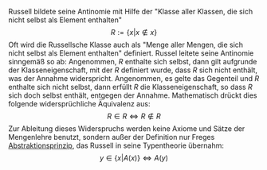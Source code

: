 Russell bildete seine Antinomie mit Hilfe der "Klasse aller Klassen, die sich nicht selbst als Element enthalten"
$$R:=\{x | x \notin x\}$$
Oft wird die Russellsche Klasse auch als "Menge aller Mengen, die sich nicht selbst als Element enthalten" definiert. Russel leitete seine Antinomie sinngemäß so ab: Angenommen, $R$ enthalte sich selbst, dann gilt aufgrunde der Klasseneigenschaft, mit der $R$ definiert wurde, dass $R$ sich nicht enthält, was der Annahme widerspricht. Angenommen, es gelte das Gegenteil und $R$ enthalte sich nicht selbst, dann erfüllt $R$ die Klasseneigenschaft, so dass $R$ sich doch selbst enthält, entgegen der Annahme. Mathematisch drückt dies folgende widersprüchliche Äquivalenz aus:
$$R \in R \Leftrightarrow R \notin R$$
Zur Ableitung dieses Widerspruchs werden keine Axiome und Sätze der Mengenlehre benutzt, sondern außer der Definition nur Freges [Abstraktionsprinzip](https://de.m.wikipedia.org/wiki/Klase_(Mengenlehre)#Klassenterme), das Russell in seine Typentheorie übernahm:
$$y \in \{x | A(x)\} \Leftrightarrow A(y)$$